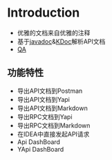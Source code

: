 # Introduction

- 优雅的文档来自优雅的注释
- 基于[javadoc](#Javadoc)&[KDoc](#KDoc)解析API文档
- [QA](https://easyyapi.com/demo/QA.html)


## 功能特性
- 导出API文档到Postman
- 导出API文档到Yapi
- 导出API文档到Markdown
- 导出RPC文档到Yapi
- 导出RPC文档到Markdown
- 在IDEA中直接发起API请求
- Api DashBoard
- YApi DashBoard

